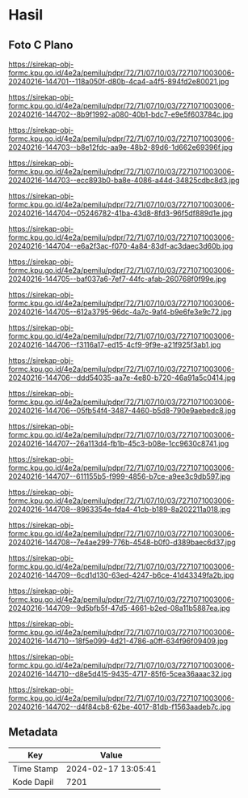 # Hasil

## Foto C Plano

https://sirekap-obj-formc.kpu.go.id/4e2a/pemilu/pdpr/72/71/07/10/03/7271071003006-20240216-144701--118a050f-d80b-4ca4-a4f5-894fd2e80021.jpg

https://sirekap-obj-formc.kpu.go.id/4e2a/pemilu/pdpr/72/71/07/10/03/7271071003006-20240216-144702--8b9f1992-a080-40b1-bdc7-e9e5f603784c.jpg

https://sirekap-obj-formc.kpu.go.id/4e2a/pemilu/pdpr/72/71/07/10/03/7271071003006-20240216-144703--b8e12fdc-aa9e-48b2-89d6-1d662e69396f.jpg

https://sirekap-obj-formc.kpu.go.id/4e2a/pemilu/pdpr/72/71/07/10/03/7271071003006-20240216-144703--ecc893b0-ba8e-4086-a44d-34825cdbc8d3.jpg

https://sirekap-obj-formc.kpu.go.id/4e2a/pemilu/pdpr/72/71/07/10/03/7271071003006-20240216-144704--05246782-41ba-43d8-8fd3-96f5df889d1e.jpg

https://sirekap-obj-formc.kpu.go.id/4e2a/pemilu/pdpr/72/71/07/10/03/7271071003006-20240216-144704--e6a2f3ac-f070-4a84-83df-ac3daec3d60b.jpg

https://sirekap-obj-formc.kpu.go.id/4e2a/pemilu/pdpr/72/71/07/10/03/7271071003006-20240216-144705--baf037a6-7ef7-44fc-afab-260768f0f99e.jpg

https://sirekap-obj-formc.kpu.go.id/4e2a/pemilu/pdpr/72/71/07/10/03/7271071003006-20240216-144705--612a3795-96dc-4a7c-9af4-b9e6fe3e9c72.jpg

https://sirekap-obj-formc.kpu.go.id/4e2a/pemilu/pdpr/72/71/07/10/03/7271071003006-20240216-144706--f3116a17-ed15-4cf9-9f9e-a21f925f3ab1.jpg

https://sirekap-obj-formc.kpu.go.id/4e2a/pemilu/pdpr/72/71/07/10/03/7271071003006-20240216-144706--ddd54035-aa7e-4e80-b720-46a91a5c0414.jpg

https://sirekap-obj-formc.kpu.go.id/4e2a/pemilu/pdpr/72/71/07/10/03/7271071003006-20240216-144706--05fb54f4-3487-4460-b5d8-790e9aebedc8.jpg

https://sirekap-obj-formc.kpu.go.id/4e2a/pemilu/pdpr/72/71/07/10/03/7271071003006-20240216-144707--26a113d4-fb1b-45c3-b08e-1cc9630c8741.jpg

https://sirekap-obj-formc.kpu.go.id/4e2a/pemilu/pdpr/72/71/07/10/03/7271071003006-20240216-144707--611155b5-f999-4856-b7ce-a9ee3c9db597.jpg

https://sirekap-obj-formc.kpu.go.id/4e2a/pemilu/pdpr/72/71/07/10/03/7271071003006-20240216-144708--8963354e-fda4-41cb-b189-8a202211a018.jpg

https://sirekap-obj-formc.kpu.go.id/4e2a/pemilu/pdpr/72/71/07/10/03/7271071003006-20240216-144708--7e4ae299-776b-4548-b0f0-d389baec6d37.jpg

https://sirekap-obj-formc.kpu.go.id/4e2a/pemilu/pdpr/72/71/07/10/03/7271071003006-20240216-144709--6cd1d130-63ed-4247-b6ce-41d43349fa2b.jpg

https://sirekap-obj-formc.kpu.go.id/4e2a/pemilu/pdpr/72/71/07/10/03/7271071003006-20240216-144709--9d5bfb5f-47d5-4661-b2ed-08a11b5887ea.jpg

https://sirekap-obj-formc.kpu.go.id/4e2a/pemilu/pdpr/72/71/07/10/03/7271071003006-20240216-144710--18f5e099-4d21-4786-a0ff-634f96f09409.jpg

https://sirekap-obj-formc.kpu.go.id/4e2a/pemilu/pdpr/72/71/07/10/03/7271071003006-20240216-144710--d8e5d415-9435-4717-85f6-5cea36aaac32.jpg

https://sirekap-obj-formc.kpu.go.id/4e2a/pemilu/pdpr/72/71/07/10/03/7271071003006-20240216-144702--d4f84cb8-62be-4017-81db-f1563aadeb7c.jpg


## Metadata

| Key        | Value               |
| ---------- | ------------------- |
| Time Stamp | 2024-02-17 13:05:41 |
| Kode Dapil | 7201                |



